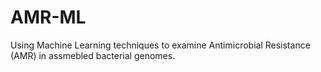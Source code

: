 # AMR-ML
Using Machine Learning techniques to examine Antimicrobial Resistance (AMR) in assmebled bacterial genomes.
